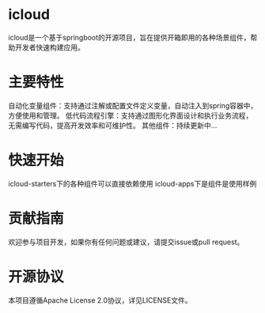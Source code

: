# icloud
icloud是一个基于springboot的开源项目，旨在提供开箱即用的各种场景组件，帮助开发者快速构建应用。

# 主要特性
自动化变量组件：支持通过注解或配置文件定义变量，自动注入到spring容器中，方便使用和管理。
低代码流程引擎：支持通过图形化界面设计和执行业务流程，无需编写代码，提高开发效率和可维护性。
其他组件：持续更新中…
# 快速开始
icloud-starters下的各种组件可以直接依赖使用
icloud-apps下是组件是使用样例

# 贡献指南
欢迎参与项目开发，如果你有任何问题或建议，请提交issue或pull request。

# 开源协议
本项目遵循Apache License 2.0协议，详见LICENSE文件。
